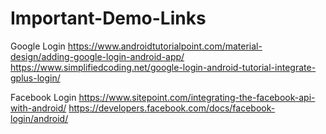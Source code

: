 # Important-Demo-Links

Google Login
https://www.androidtutorialpoint.com/material-design/adding-google-login-android-app/
https://www.simplifiedcoding.net/google-login-android-tutorial-integrate-gplus-login/


Facebook Login
https://www.sitepoint.com/integrating-the-facebook-api-with-android/
https://developers.facebook.com/docs/facebook-login/android/

